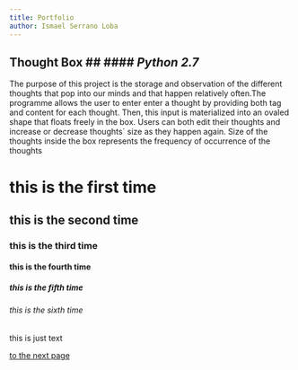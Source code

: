 ```yaml
---
title: Portfolio
author: Ismael Serrano Loba
---
```



## Thought Box ##  #### _Python 2.7_
The purpose of this project is the storage and observation of the different thoughts that pop into our minds and that happen relatively
often.The programme allows the user to enter enter a thought by providing both tag and content for each thought. Then, this input is 
materialized into an ovaled shape that floats freely in the box. Users can both edit their thoughts and increase or decrease thoughts´ 
size as they happen again. Size of the thoughts inside the box represents the frequency of occurrence of the thoughts 

# this is the first time

## this is the second time

### this is the third time

#### this is the fourth time

##### this is the fifth time

###### this is the sixth time

this is just text

[to the next page](https://rompelimbra.github.io/second)
